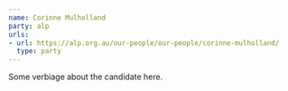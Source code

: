 ```yaml
---
name: Corinne Mulholland
party: alp
urls:
- url: https://alp.org.au/our-people/our-people/corinne-mulholland/
  type: party
---
```

Some verbiage about the candidate here.
